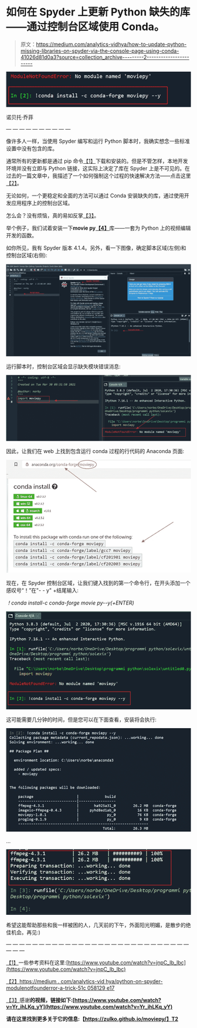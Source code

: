 # 如何在 Spyder 上更新 Python 缺失的库——通过控制台区域使用 Conda。

> 原文：<https://medium.com/analytics-vidhya/how-to-update-python-missing-libraries-on-spyder-via-the-console-page-using-conda-41026d81d0a3?source=collection_archive---------2----------------------->

![](img/dc84386757f7d7d4e02ce2d8e1c78e05.png)

诺贝托·乔菲

— — — — — — — — — —

像许多人一样，当使用 Spyder 编写和运行 Python 脚本时，我确实想念一些标准设置中没有包含的库。

通常所有的更新都是通过 pip 命令[【1】](#_ftn1)下载和安装的。但是不管怎样，本地开发环境并没有立即与 Python 链接，这实际上决定了库在 Spyder 上是不可见的。在过去的一篇文章中，我描述了一个如何强制这个过程的快速解决方法——点击这里[【2】](#_ftn2)。

无论如何，一个更稳定和全面的方法可以通过 Conda 安装缺失的库，通过使用开发应用程序上的控制台区域。

怎么会？没有烦恼，真的易如反掌[【3】](#_ftn3)。

举个例子，我们试着安装一下**movie py**[**【4】**](#_ftn4)库——一套为 Python 上的视频编辑开发的函数。

如你所见，我有 Spyder 版本 4.1.4。另外，看一下图像，确定脚本区域(左侧)和控制台区域(右侧):

![](img/26bf80876ce17ac02ab5d57eba65af35.png)

运行脚本时，控制台区域会显示缺失模块错误消息:

![](img/e41abd6ad9dd762e9714b8b9046669c4.png)

因此，让我们在 web 上找到包含运行 conda 过程的行代码的 Anaconda 页面:

![](img/6fbe0182a5605e57386e2f48fd4d5a67.png)

现在，在 Spyder 控制台区域，让我们键入找到的第一个命令行，在开头添加一个感叹号“！”在"- - y" +结尾输入:

*！conda install-c conda-forge movie py--y(+ENTER)*

![](img/4d9c469686b64e0c5b27dc0588776afc.png)

这可能需要几分钟的时间，但是您可以在下面查看，安装将会执行:

![](img/b1da3843651e56d1b9ec8acb759be758.png)

…

![](img/bca34fffb7e592661ab9a0e2226301a8.png)

希望这能帮助那些和我一样被困的人，几天前的下午，外面阳光明媚，是散步的绝佳机会。再见:)

— — — — — — — — — — — — — — — — — — — — — — — — — — — — — — —

[【1】](#_ftnref1)一些参考资料在这里:[https://www.youtube.com/watch?v=jnpC_Ib_lbc](https://www.youtube.com/watch?v=jnpC_Ib_lbc)

[【2】](#_ftnref2)[https://medium . com/analytics-vid hya/python-on-spyder-modulenotfounderror-a-trick-51c 058129 e17](/analytics-vidhya/python-on-spyder-modulenotfounderror-a-trick-51c058129e17)

[【3】](#_ftnref3)感谢**的视频，链接如下:[https://www.youtube.com/watch?v=Yr_ihLKq_yY](https://www.youtube.com/watch?v=Yr_ihLKq_yY)**

**请在这里找到更多关于它的信息:【https://zulko.github.io/moviepy/】T2**